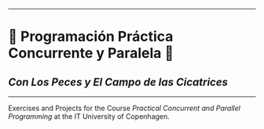 ****
# 🌮 Programación Práctica Concurrente y Paralela 🌮
## _Con Los Peces y El Campo de las Cicatrices_
****

Exercises and Projects for the Course *Practical Concurrent and Parallel Programming* at the IT University of Copenhagen.

